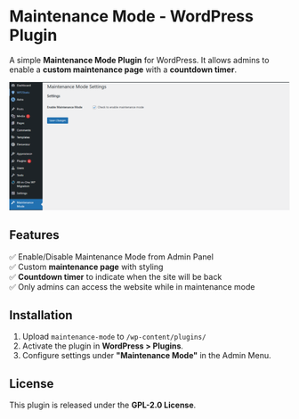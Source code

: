 # Maintenance Mode - WordPress Plugin

A simple **Maintenance Mode Plugin** for WordPress. It allows admins to enable a **custom maintenance page** with a **countdown timer**.

![Maintenance Mode Screenshot](Screenshot1.png)

## Features

✅ Enable/Disable Maintenance Mode from Admin Panel  
✅ Custom **maintenance page** with styling  
✅ **Countdown timer** to indicate when the site will be back  
✅ Only admins can access the website while in maintenance mode

## Installation

1. Upload `maintenance-mode` to `/wp-content/plugins/`
2. Activate the plugin in **WordPress > Plugins**.
3. Configure settings under **"Maintenance Mode"** in the Admin Menu.

## License

This plugin is released under the **GPL-2.0 License**.
